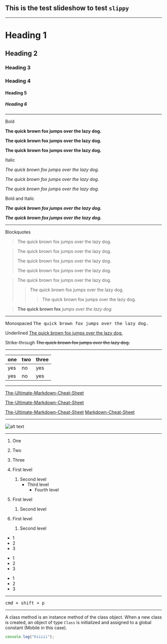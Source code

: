 ## This is the test slideshow to test `slippy`

---

# Heading 1

## Heading 2

### Heading 3

### Heading 4

#### Heading 5

##### Heading 6

---

Bold

**The quick brown fox jumps over the lazy dog.**

**The quick brown fox jumps over the lazy dog.**

<strong>The quick brown fox jumps over the lazy dog.</strong>

Italic

_The quick brown fox jumps over the lazy dog._

_The quick brown fox jumps over the lazy dog._

<em>The quick brown fox jumps over the lazy dog.</em>

Bold and Italic

**_The quick brown fox jumps over the lazy dog._**

<strong><em>The quick brown fox jumps over the lazy dog.</em></strong>

---

Blockquotes

> The quick brown fox jumps over the lazy dog.

> The quick brown fox jumps over the lazy dog.
>
> The quick brown fox jumps over the lazy dog.
>
> The quick brown fox jumps over the lazy dog.

> The quick brown fox jumps over the lazy dog.
>
> > The quick brown fox jumps over the lazy dog.
> >
> > > The quick brown fox jumps over the lazy dog.

> **The quick brown fox** _jumps over the lazy dog._

---

Monospaced
<samp>The quick brown fox jumps over the lazy dog.</samp>

Underlined
<ins>The quick brown fox jumps over the lazy dog.</ins>

Strike-through
~~The quick brown fox jumps over the lazy dog.~~

---

| one | two | three |
| --- | --- | ----- |
| yes | no  | yes   |
| yes | no  | yes   |

---

[The-Ultimate-Markdown-Cheat-Sheet](https://github.com/lifeparticle/Markdown-Cheatsheet)

[The-Ultimate-Markdown-Cheat-Sheet][reference text]

[The-Ultimate-Markdown-Cheat-Sheet][1]
[Markdown-Cheat-Sheet]

[reference text]: https://github.com/lifeparticle/Markdown-Cheatsheet
[1]: https://github.com/lifeparticle/Markdown-Cheatsheet
[markdown-cheat-sheet]: https://github.com/lifeparticle/Markdown-Cheatsheet

---

![alt text](https://images.unsplash.com/photo-1415604934674-561df9abf539?ixlib=rb-1.2.1&ixid=eyJhcHBfaWQiOjEyMDd9&auto=format&fit=crop&w=100&q=80)

---

1. One
2. Two
3. Three

4. First level
   1. Second level
      - Third level
        - Fourth level
5. First level
   1. Second level
6. First level
   1. Second level

- 1
- 2
- 3

* 1
* 2
* 3

- 1
- 2
- 3

---

<kbd>cmd + shift + p</kbd>

---

A class method is an instance method of the class object. When a new class is created, an object of type `Class` is initialized and assigned to a global constant (Mobile in this case).

```js
console.log("hiiiii");
```
